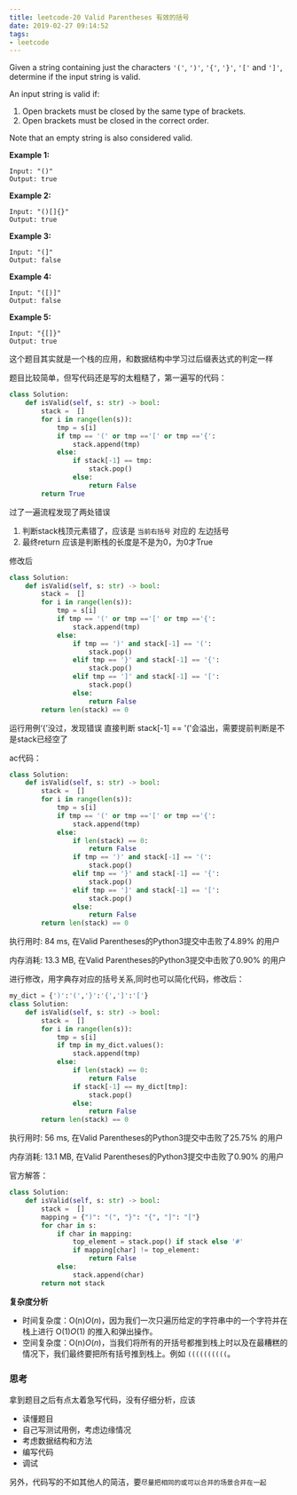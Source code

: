```yaml
---
title: leetcode-20 Valid Parentheses 有效的括号
date: 2019-02-27 09:14:52
tags: 
- leetcode
---
```


Given a string containing just the characters `'('`, `')'`, `'{'`, `'}'`, `'['` and `']'`, determine if the input string is valid.

An input string is valid if:

1. Open brackets must be closed by the same type of brackets.
2. Open brackets must be closed in the correct order.

Note that an empty string is also considered valid.

<!--more-->

**Example 1:**

```
Input: "()"
Output: true
```

**Example 2:**

```
Input: "()[]{}"
Output: true
```

**Example 3:**

```
Input: "(]"
Output: false
```

**Example 4:**

```
Input: "([)]"
Output: false
```

**Example 5:**

```
Input: "{[]}"
Output: true
```

这个题目其实就是一个栈的应用，和数据结构中学习过后缀表达式的判定一样

题目比较简单，但写代码还是写的太粗糙了，第一遍写的代码：

```python
class Solution:
    def isValid(self, s: str) -> bool:
        stack =  []
        for i in range(len(s)):
            tmp = s[i]
            if tmp == '(' or tmp =='[' or tmp =='{':
                stack.append(tmp)
            else:
                if stack[-1] == tmp:
                    stack.pop()
                else:
                    return False
        return True
```

过了一遍流程发现了两处错误

1. 判断stack栈顶元素错了，应该是 `当前右括号` 对应的 左边括号
2. 最终return 应该是判断栈的长度是不是为0，为0才True

修改后

```python
class Solution:
    def isValid(self, s: str) -> bool:
        stack =  []   
        for i in range(len(s)):
            tmp = s[i]
            if tmp == '(' or tmp =='[' or tmp =='{':
                stack.append(tmp)
            else:
                if tmp == ')' and stack[-1] == '(':
                    stack.pop()
                elif tmp == '}' and stack[-1] == '{':
                    stack.pop()
                elif tmp == ']' and stack[-1] == '[':
                    stack.pop()
                else:
                    return False
        return len(stack) == 0
```

运行用例‘{’没过，发现错误 直接判断 stack[-1] == '('会溢出，需要提前判断是不是stack已经空了

ac代码：

```python
class Solution:
    def isValid(self, s: str) -> bool:
        stack =  []   
        for i in range(len(s)):
            tmp = s[i]
            if tmp == '(' or tmp =='[' or tmp =='{':
                stack.append(tmp)
            else:
                if len(stack) == 0:
                    return False  
                if tmp == ')' and stack[-1] == '(':
                    stack.pop()
                elif tmp == '}' and stack[-1] == '{':
                    stack.pop()
                elif tmp == ']' and stack[-1] == '[':
                    stack.pop()
                else:
                    return False
        return len(stack) == 0
```

执行用时: 84 ms, 在Valid Parentheses的Python3提交中击败了4.89% 的用户

内存消耗: 13.3 MB, 在Valid Parentheses的Python3提交中击败了0.90% 的用户

进行修改，用字典存对应的括号关系,同时也可以简化代码，修改后：

```python
my_dict = {')':'(','}':'{',']':'['}
class Solution:
    def isValid(self, s: str) -> bool:      
        stack =  []   
        for i in range(len(s)):
            tmp = s[i]
            if tmp in my_dict.values():
                stack.append(tmp)
            else:
                if len(stack) == 0:
                    return False  
                if stack[-1] == my_dict[tmp]:
                    stack.pop()
                else:
                    return False
        return len(stack) == 0   
```

执行用时: 56 ms, 在Valid Parentheses的Python3提交中击败了25.75% 的用户

内存消耗: 13.1 MB, 在Valid Parentheses的Python3提交中击败了0.90% 的用户

官方解答：

```python
class Solution:
    def isValid(self, s: str) -> bool:
        stack =  []   
        mapping = {")": "(", "}": "{", "]": "["}
        for char in s:
            if char in mapping:
                top_element = stack.pop() if stack else '#'
                if mapping[char] != top_element:
                    return False
            else:
                stack.append(char)
        return not stack
```

**复杂度分析**

- 时间复杂度：O(n)*O*(*n*)，因为我们一次只遍历给定的字符串中的一个字符并在栈上进行 O(1)*O*(1) 的推入和弹出操作。
- 空间复杂度：O(n)*O*(*n*)，当我们将所有的开括号都推到栈上时以及在最糟糕的情况下，我们最终要把所有括号推到栈上。例如 `((((((((((`。

### 思考

拿到题目之后有点太着急写代码，没有仔细分析，应该

- 读懂题目
- 自己写测试用例，考虑边缘情况
- 考虑数据结构和方法
- 编写代码
- 调试

另外，代码写的不如其他人的简洁，要`尽量把相同的或可以合并的场景合并在一起`





